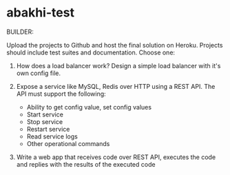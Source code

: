 # abakhi-test

BUILDER:

Upload the projects to Github and host the final solution on Heroku. Projects should include test suites and documentation. Choose one:

1. How does a load balancer work? Design a simple load balancer with it's own config file.

2. Expose a service like MySQL, Redis over HTTP using a REST API. The API must support the following:
    - Ability to get config value, set config values
    - Start service
    - Stop service
    - Restart service
    - Read service logs
    - Other operational commands 

3. Write a web app that receives code over REST API, executes the code and replies with the results of the executed code
